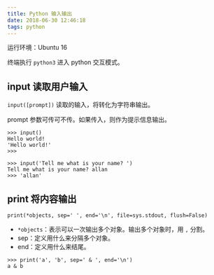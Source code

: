 ```yaml
---
title: Python 输入输出
date: 2018-06-30 12:46:18
tags: python
---
```


运行环境：Ubuntu 16

终端执行 `python3` 进入 python 交互模式。

## input 读取用户输入

`input([prompt])` 读取的输入，将转化为字符串输出。

prompt 参数可传可不传。如果传入，则作为提示信息输出。

```
>>> input()
Hello world!
'Hello world!'
>>>

>>> input('Tell me what is your name? ')
Tell me what is your name? allan
>>> 'allan'
```

## print 将内容输出

`print(*objects, sep=' ', end='\n', file=sys.stdout, flush=False)`

- `*objects`：表示可以一次输出多个对象。输出多个对象时，用 `,` 分割。
- sep：定义用什么来分隔多个对象。
- end：定义用什么来结尾。

```
>>> print('a', 'b', sep=' & ', end='\n')
a & b
```
